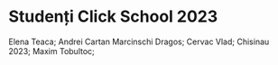# Studenți Click School 2023
Elena Teaca;
Andrei Cartan
Marcinschi Dragos;
Cervac Vlad;
Chisinau 2023;
Maxim Tobultoc;

